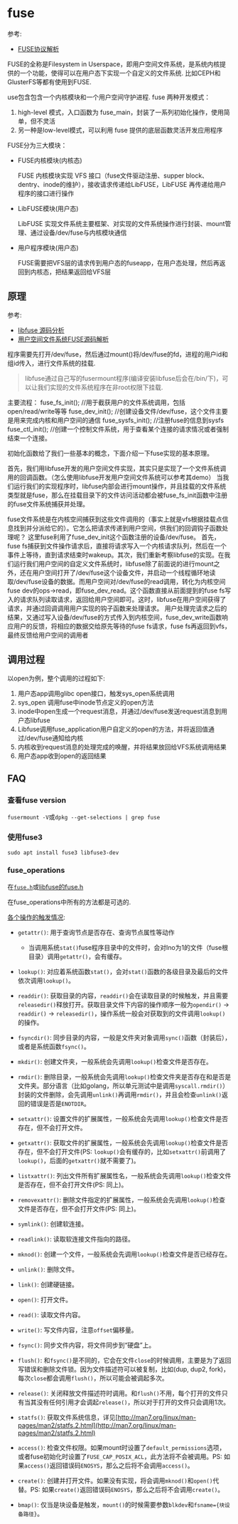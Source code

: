 # fuse
参考:
- [FUSE协议解析](http://blog.mingforpc.me/2018/11/30/FUSE%E5%8D%8F%E8%AE%AE%E8%A7%A3%E6%9E%90/)

FUSE的全称是Filesystem in Userspace，即用户空间文件系统，是系统内核提供的一个功能，使得可以在用户态下实现一个自定义的文件系统. 比如CEPH和GlusterFS等都有使用到FUSE.

use包含包含一个内核模块和一个用户空间守护进程. fuse 两种开发模式：
1. high-level 模式，入口函数为 fuse_main，封装了一系列初始化操作，使用简单，但不灵活
1. 另一种是low-level模式，可以利用 fuse 提供的底层函数灵活开发应用程序

FUSE分为三大模块：
- FUSE内核模块(内核态)

    FUSE 内核模块实现 VFS 接口（fuse文件驱动注册、supper block、dentry、inode的维护），接收请求传递给LibFUSE，LibFUSE 再传递给用户程序的接口进行操作
- LibFUSE模块(用户态)

    LibFUSE 实现文件系统主要框架、对实现的文件系统操作进行封装、mount管理、通过设备/dev/fuse与内核模块通信
- 用户程序模块(用户态)

    FUSE需要把VFS层的请求传到用户态的fuseapp，在用户态处理，然后再返回到内核态，把结果返回给VFS层

## 原理
参考:
- [libfuse 源码分析](https://blog.csdn.net/zhonglinzhang/article/details/104262658)
- [用户空间文件系统FUSE源码解析](https://www.geek-share.com/detail/2499981020.html)

程序需要先打开/dev/fuse，然后通过mount()将/dev/fuse的fd，进程的用户id和组id传入，进行文件系统的挂载.

> libfuse通过自己写的fusermount程序(编译安装libfuse后会在/bin/下)，可以让我们实现的文件系统程序在非root权限下挂载.

主要流程：
fuse_fs_init(); //用于截获用户的文件系统调用，包括open/read/write等等
fuse_dev_init(); //创建设备文件/dev/fuse，这个文件主要是用来完成内核和用户空间的通信
fuse_sysfs_init(); //注册fuse的信息到sysfs
fuse_ctl_init(); //创建一个控制文件系统，用于查看某个连接的请求情况或者强制结束一个连接。

初始化函数给了我们一些基本的概念，下面介绍一下fuse实现的基本原理。

首先，我们用libfuse开发的用户空间文件实现，其实只是实现了一个文件系统调用的回调函数。（怎么使用libfuse开发用户空间文件系统可以参考其demo）
当我们运行我们的实现程序时，libfuse内部会进行mount操作，并且挂载的文件系统类型就是fuse，那么在挂载目录下的文件访问活动都会被fuse_fs_init函数中注册的fuse文件系统捕获并处理。

fuse文件系统是在内核空间捕获到这些文件调用的（事实上就是vfs根据挂载点信息找到并分派给它的）。它怎么把请求传递到用户空间，供我们的回调钩子函数处理呢？
这里fuse利用了fuse_dev_init这个函数注册的设备/dev/fuse。
首先，fuse fs捕获到文件操作请求后，直接将请求写入一个内核请求队列，然后在一个事件上等待，直到请求结束时wakeup。其次，我们重新考察libfuse的实现。在我们运行我们用户空间的自定义文件系统时，libfuse除了前面说的进行mount之外，还在用户空间打开了/dev/fuse这个设备文件，并启动一个线程循环地读取/dev/fuse设备的数据。而用户空间对/dev/fuse的read调用，转化为内核空间fuse dev的ops->read，即fuse_dev_read。这个函数直接从前面提到的fuse fs写入的请求队列读取请求，返回给用户空间即可。这时，libfuse在用户空间获得了请求，并通过回调调用用户实现的钩子函数来处理请求。
用户处理完请求之后的结果，又通过写入设备/dev/fuse的方式传入到内核空间，fuse_dev_write函数响应用户的反馈，将相应的数据交给原先等待的fuse fs请求，fuse fs再返回到vfs，最终反馈给用户空间的调用者

## 调用过程
以open为例，整个调用的过程如下:
1. 用户态app调用glibc open接口，触发sys_open系统调用
1. sys_open 调用fuse中inode节点定义的open方法
1. inode中open生成一个request消息，并通过/dev/fuse发送request消息到用户态libfuse
1. Libfuse调用fuse_application用户自定义的open的方法，并将返回值通过/dev/fuse通知给内核
1. 内核收到request消息的处理完成的唤醒，并将结果放回给VFS系统调用结果
1. 用户态app收到open的返回结果

## FAQ
### 查看fuse version
`fusermount -V`或`dpkg --get-selections | grep fuse`

### 使用fuse3
`sudo apt install fuse3 libfuse3-dev`

### fuse_operations
在[`fuse.h`](http://libfuse.github.io/doxygen/structfuse__operations.html)或[libfuse的fuse.h](https://github.com/libfuse/libfuse/blob/master/include/fuse.h#L302)

在fuse_operations中所有的方法都是可选的.

[各个操作的触发情况](https://github.com/mingforpc/fuse-go/blob/master/doc/%E5%90%84%E4%B8%AA%E6%93%8D%E4%BD%9C%E7%9A%84%E8%A7%A6%E5%8F%91%E6%83%85%E5%86%B5.md):

* `getattr()`: 用于查询节点是否存在、查询节点属性等动作

    * 当调用系统`stat()`fuse程序目录中的文件时，会对Ino为1的文件（fuse根目录）调用`getattr()`，会有缓存。

* `lookup()`: 对应着系统函数`stat()`，会对`stat()`函数的各级目录及最后的文件依次调用`lookup()`。

* `readdir()`: 获取目录的内容，`readdir()`会在读取目录的时候触发，并且需要`releasedir()`释放打开。获取目录文件下内容的操作顺序一般为`opendir()` -> `readdir()` -> `releasedir()`，操作系统一般会对获取到的文件调用`lookup()`的操作。

* `fsyncdir()`: 同步目录的内容，一般是文件夹对象调用`sync()`函数（封装后），或者是系统函数`fsync()`。

* `mkdir()`: 创建文件夹，一般系统会先调用`lookup()`检查文件是否存在。

* `rmdir()`: 删除目录，一般系统会先调用`lookup()`检查文件夹是否存在和是否是文件夹。部分语言（比如golang，所以单元测试中是调用`syscall.rmdir()`）封装的文件删除，会先调用`unlink()`再调用`rmdir()`，并且会检查`unlink()`返回的错误是否是`ENOTDIR`。

* `setxattr()`: 设置文件的扩展属性，一般系统会先调用`lookup()`检查文件是否存在，但不会打开文件。

* `getxattr()`: 获取文件的扩展属性，一般系统会先调用`lookup()`检查文件是否存在，但不会打开文件(PS: `lookup()`会有缓存的，比如`setxattr()`前调用了`lookup()`，后面的`getxattr()`就不需要了)。

* `listxattr()`: 列出文件所有扩展属性名，一般系统会先调用`lookup()`检查文件是否存在，但不会打开文件(PS: 同上)。

* `removexattr()`: 删除文件指定的扩展属性，一般系统会先调用`lookup()`检查文件是否存在，但不会打开文件(PS: 同上)。

* `symlink()`: 创建软连接。

* `readlink()`: 读取软连接文件指向的路径。

* `mknod()`: 创建一个文件，一般系统会先调用`lookup()`检查文件是否已经存在。

* `unlink()`: 删除文件。

* `link()`: 创建硬链接。

* `open()`: 打开文件。

* `read()`: 读取文件内容。

* `write()`: 写文件内容，注意`offset`偏移量。

* `fsync()`: 同步文件内容，将文件同步到“硬盘”上。

* `flush()`: 和`fsync()`是不同的，它会在文件`close`的时候调用，主要是为了返回写错误和删除文件锁。因为文件描述符可以被复制，比如(dup, dup2, fork)，每次`close`都会调用`flush()`，所以可能会被调起多次。

* `release()`: 关闭释放文件描述符时调用。和`flush()`不用，每个打开的文件只有当其没有任何引用才会调起`release()`，所以对于打开的文件只会调用1次。

* `statfs()`: 获取文件系统信息，详见[http://man7.org/linux/man-pages/man2/statfs.2.html](http://man7.org/linux/man-pages/man2/statfs.2.html)

* `access()`: 检查文件权限。如果mount时设置了`default_permissions`选项，或者fuse初始化时设置了`FUSE_CAP_POSIX_ACL`，此方法将不会被调用。PS: 如果`access()`返回错误码`ENOSYS`，那么之后将不会调用`access()`。

* `create()`: 创建并打开文件。如果没有实现，将会调用`mknod()`和`open()`代替。PS: 如果`create()`返回错误码`ENOSYS`，那么之后将不会调用`create()`。

* `bmap()`: 仅当是块设备是触发，`mount()`的时候需要参数`blkdev`和`fsname={块设备路径}`。